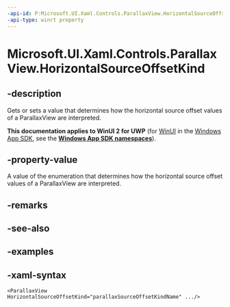 ```yaml
---
-api-id: P:Microsoft.UI.Xaml.Controls.ParallaxView.HorizontalSourceOffsetKind
-api-type: winrt property
---
```

<!-- Property syntax.
public ParallaxSourceOffsetKind HorizontalSourceOffsetKind { get;  set; }
-->

# Microsoft.UI.Xaml.Controls.ParallaxView.HorizontalSourceOffsetKind


## -description

Gets or sets a value that determines how the horizontal source offset values of a ParallaxView are interpreted.


**This documentation applies to WinUI 2 for UWP** (for [WinUI](/windows/apps/winui/winui3/) in the [Windows App SDK](/windows/apps/windows-app-sdk/), see the **[Windows App SDK namespaces](/windows/windows-app-sdk/api/winrt/)**).

## -property-value

A value of the enumeration that determines how the horizontal source offset values of a ParallaxView are interpreted.


## -remarks


## -see-also


## -examples


## -xaml-syntax

```xaml
<ParallaxView HorizontalSourceOffsetKind="parallaxSourceOffsetKindName" .../>
```


